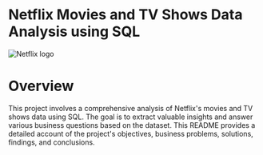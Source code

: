 #      Netflix Movies and TV Shows Data Analysis using SQL
![Netflix logo](https://wallpapercave.com/wp/wp5063338.jpg)

# Overview
This project involves a comprehensive analysis of Netflix's movies and TV shows data using SQL. The goal is to extract valuable insights and answer various business questions based on the dataset. This README provides a detailed account of the project's objectives, business problems, solutions, findings, and conclusions.
